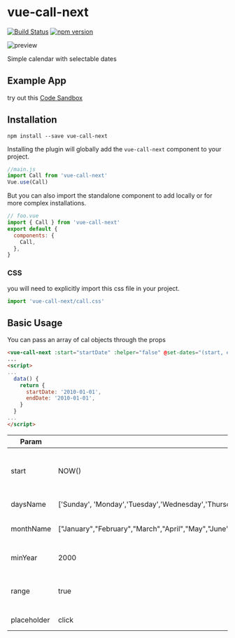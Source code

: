 # vue-call-next

[![Build Status](https://travis-ci.org/s00d/vue-call-next.svg?branch=master)](https://travis-ci.org/s00d/vue-call-next)
[![npm version](https://badge.fury.io/js/vue-call-next.svg)](https://badge.fury.io/js/vue-call-next)

![preview](https://s2.gifyu.com/images/image65236dec4b3e998b.gif)

Simple calendar with selectable dates

## Example App
try out this [Code Sandbox](https://codesandbox.io/s/qy7jjvn24)

## Installation
```
npm install --save vue-call-next
```

Installing the plugin will globally add the `vue-call-next` component to your project.

```js
//main.js
import Call from 'vue-call-next'
Vue.use(Call)
```

But you can also import the standalone component to add locally or for more complex installations.

```js
// foo.vue
import { Call } from 'vue-call-next'
export default {
  components: {
    Call,
  },
}
```

### CSS
you will need to explicitly import this css file in your project.
```js
import 'vue-call-next/call.css'
```

## Basic Usage

You can pass an array of cal objects through the props

```html
<vue-call-next :start="startDate" :helper="false" @set-dates="(start, end) => {startDate = start; endDate = end}" placeholder="change" />
...
<script>
...
  data() {
    return {
      startDate: '2010-01-01',
      endDate: '2010-01-01',
    }
  }
...
</script>
```
Param | Default | Description
------ | ------ | ------
start | NOW() | date started, format: YYYY-MM-DD
daysName | ['Sunday', 'Monday','Tuesday','Wednesday','Thursday','Friday','Saturday'] | array with day name
monthName | ["January","February","March","April","May","June","July","August","September","October","November","December"] | array with month name
minYear | 2000 | Minimal year to change
range | true | enable or disable range change
placeholder | click | text to input placeholder


